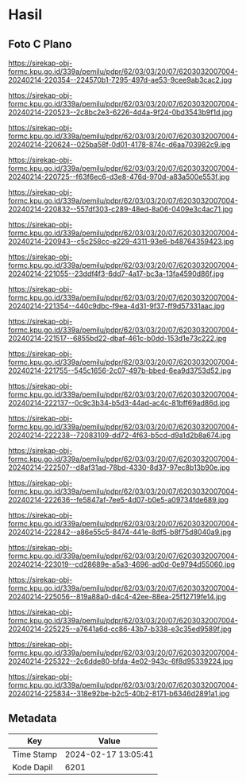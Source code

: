 # Hasil

## Foto C Plano

https://sirekap-obj-formc.kpu.go.id/339a/pemilu/pdpr/62/03/03/20/07/6203032007004-20240214-220354--224570b1-7295-497d-ae53-9cee9ab3cac2.jpg

https://sirekap-obj-formc.kpu.go.id/339a/pemilu/pdpr/62/03/03/20/07/6203032007004-20240214-220523--2c8bc2e3-6226-4d4a-9f24-0bd3543b9f1d.jpg

https://sirekap-obj-formc.kpu.go.id/339a/pemilu/pdpr/62/03/03/20/07/6203032007004-20240214-220624--025ba58f-0d01-4178-874c-d6aa703982c9.jpg

https://sirekap-obj-formc.kpu.go.id/339a/pemilu/pdpr/62/03/03/20/07/6203032007004-20240214-220725--f63f6ec6-d3e8-476d-970d-a83a500e553f.jpg

https://sirekap-obj-formc.kpu.go.id/339a/pemilu/pdpr/62/03/03/20/07/6203032007004-20240214-220832--557df303-c289-48ed-8a06-0409e3c4ac71.jpg

https://sirekap-obj-formc.kpu.go.id/339a/pemilu/pdpr/62/03/03/20/07/6203032007004-20240214-220943--c5c258cc-e229-4311-93e6-b48764359423.jpg

https://sirekap-obj-formc.kpu.go.id/339a/pemilu/pdpr/62/03/03/20/07/6203032007004-20240214-221055--23ddf4f3-6dd7-4a17-bc3a-13fa4590d86f.jpg

https://sirekap-obj-formc.kpu.go.id/339a/pemilu/pdpr/62/03/03/20/07/6203032007004-20240214-221354--440c9dbc-f9ea-4d31-9f37-ff9d57331aac.jpg

https://sirekap-obj-formc.kpu.go.id/339a/pemilu/pdpr/62/03/03/20/07/6203032007004-20240214-221517--6855bd22-dbaf-461c-b0dd-153d1e73c222.jpg

https://sirekap-obj-formc.kpu.go.id/339a/pemilu/pdpr/62/03/03/20/07/6203032007004-20240214-221755--545c1656-2c07-497b-bbed-6ea9d3753d52.jpg

https://sirekap-obj-formc.kpu.go.id/339a/pemilu/pdpr/62/03/03/20/07/6203032007004-20240214-222137--0c9c3b34-b5d3-44ad-ac4c-81bff69ad86d.jpg

https://sirekap-obj-formc.kpu.go.id/339a/pemilu/pdpr/62/03/03/20/07/6203032007004-20240214-222238--72083109-dd72-4f63-b5cd-d9a1d2b8a674.jpg

https://sirekap-obj-formc.kpu.go.id/339a/pemilu/pdpr/62/03/03/20/07/6203032007004-20240214-222507--d8af31ad-78bd-4330-8d37-97ec8b13b90e.jpg

https://sirekap-obj-formc.kpu.go.id/339a/pemilu/pdpr/62/03/03/20/07/6203032007004-20240214-222636--fe5847af-7ee5-4d07-b0e5-a09734fde689.jpg

https://sirekap-obj-formc.kpu.go.id/339a/pemilu/pdpr/62/03/03/20/07/6203032007004-20240214-222842--a86e55c5-8474-441e-8df5-b8f75d8040a9.jpg

https://sirekap-obj-formc.kpu.go.id/339a/pemilu/pdpr/62/03/03/20/07/6203032007004-20240214-223019--cd28689e-a5a3-4696-ad0d-0e9794d55060.jpg

https://sirekap-obj-formc.kpu.go.id/339a/pemilu/pdpr/62/03/03/20/07/6203032007004-20240214-225056--819a88a0-d4c4-42ee-88ea-25f12719fe14.jpg

https://sirekap-obj-formc.kpu.go.id/339a/pemilu/pdpr/62/03/03/20/07/6203032007004-20240214-225225--a7641a6d-cc86-43b7-b338-e3c35ed9589f.jpg

https://sirekap-obj-formc.kpu.go.id/339a/pemilu/pdpr/62/03/03/20/07/6203032007004-20240214-225322--2c6dde80-bfda-4e02-943c-6f8d95339224.jpg

https://sirekap-obj-formc.kpu.go.id/339a/pemilu/pdpr/62/03/03/20/07/6203032007004-20240214-225834--318e92be-b2c5-40b2-8171-b6346d2891a1.jpg


## Metadata

| Key        | Value               |
| ---------- | ------------------- |
| Time Stamp | 2024-02-17 13:05:41 |
| Kode Dapil | 6201                |



